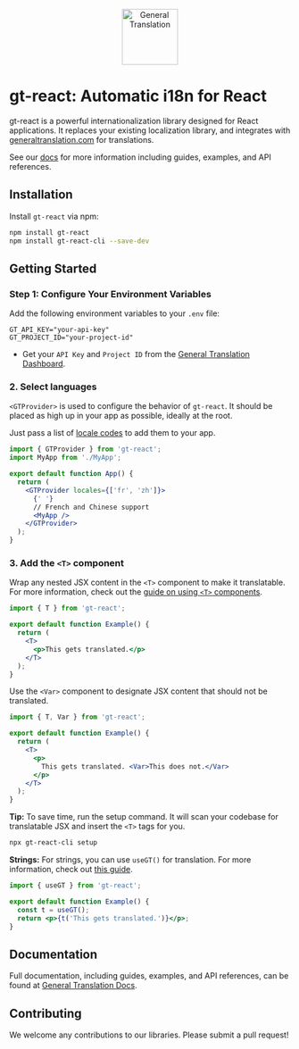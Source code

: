 <p align="center">
  <a href="https://generaltranslation.com" target="_blank">
    <img src="https://generaltranslation.com/gt-logo-light.svg" alt="General Translation" width="100" height="100">
  </a>
</p>

# gt-react: Automatic i18n for React

gt-react is a powerful internationalization library designed for React applications. It replaces your existing localization library, and integrates with [generaltranslation.com](https://generaltranslation.com) for translations.

See our [docs](https://generaltranslation.com/docs) for more information including guides, examples, and API references.

## Installation

Install `gt-react` via npm:

```bash
npm install gt-react
npm install gt-react-cli --save-dev
```

## Getting Started

### Step 1: Configure Your Environment Variables

Add the following environment variables to your `.env` file:

```
GT_API_KEY="your-api-key"
GT_PROJECT_ID="your-project-id"
```

- Get your `API Key` and `Project ID` from the [General Translation Dashboard](https://generaltranslation.com).

### 2. Select languages

`<GTProvider>` is used to configure the behavior of `gt-react`.
It should be placed as high up in your app as possible, ideally at the root.

Just pass a list of [locale codes](https://generaltranslation.com/docs/reference/locale-strings#supported-locales) to add them to your app.

```jsx
import { GTProvider } from 'gt-react';
import MyApp from './MyApp';

export default function App() {
  return (
    <GTProvider locales={['fr', 'zh']}>
      {' '}
      // French and Chinese support
      <MyApp />
    </GTProvider>
  );
}
```

### 3. Add the `<T>` component

Wrap any nested JSX content in the `<T>` component to make it translatable.
For more information, check out the [guide on using `<T>` components](https://generaltranslation.com/docs/react/reference/t-reference).

```jsx
import { T } from 'gt-react';

export default function Example() {
  return (
    <T>
      <p>This gets translated.</p>
    </T>
  );
}
```

Use the `<Var>` component to designate JSX content that should not be translated.

```jsx
import { T, Var } from 'gt-react';

export default function Example() {
  return (
    <T>
      <p>
        This gets translated. <Var>This does not.</Var>
      </p>
    </T>
  );
}
```

**Tip:**
To save time, run the setup command.
It will scan your codebase for translatable JSX and insert the `<T>` tags for you.

```bash title="shell" copy
npx gt-react-cli setup
```

**Strings:**
For strings, you can use `useGT()` for translation.
For more information, check out [this guide](/docs/react/tutorials/translating-strings).

```jsx
import { useGT } from 'gt-react';

export default function Example() {
  const t = useGT();
  return <p>{t('This gets translated.')}</p>;
}
```

## Documentation

Full documentation, including guides, examples, and API references, can be found at [General Translation Docs](generaltranslation.com/docs).

## Contributing

We welcome any contributions to our libraries. Please submit a pull request!
